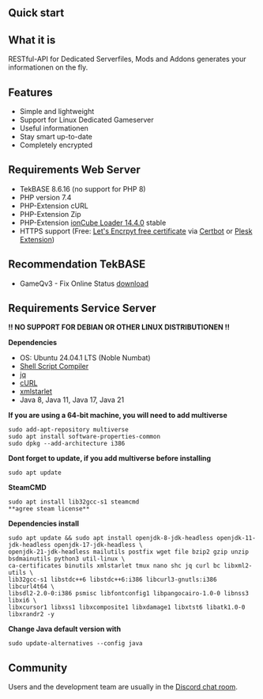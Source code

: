 ## Quick start

## What it is

RESTful-API for Dedicated Serverfiles, Mods and Addons generates your informationen on the fly.

## Features

- Simple and lightweight
- Support for Linux Dedicated Gameserver
- Useful informationen
- Stay smart up-to-date
- Completely encrypted

## Requirements Web Server
 
- TekBASE 8.6.16 (no support for PHP 8)
- PHP version 7.4
- PHP-Extension cURL
- PHP-Extension Zip 
- PHP-Extension [ionCube Loader 14.4.0](https://ioncube.com/lw) stable
- HTTPS support (Free: [Let's Encrpyt free certificate](https://letsencrypt.org/de/) via [Certbot](https://certbot.eff.org/) or [Plesk Extension](https://www.plesk.com/extensions/letsencrypt/))

## Recommendation TekBASE

- GameQv3 - Fix Online Status [download](https://github.com/celltek//tekbase-game-protocol/archive/refs/heads/main.zip)

## Requirements Service Server

**!! NO SUPPORT FOR DEBIAN OR OTHER LINUX DISTRIBUTIONEN !!**

**Dependencies**
- OS: Ubuntu 24.04.1 LTS (Noble Numbat)
- [Shell Script Compiler](https://github.com/neurobin/shc)
- [jq](https://stedolan.github.io/jq/)
- [cURL](https://wiki.ubuntuusers.de/cURL/)
- [xmlstarlet](https://xmlstar.sourceforge.net/)
- Java 8, Java 11, Java 17, Java 21

**If you are using a 64-bit machine, you will need to add multiverse**
```ssh
sudo add-apt-repository multiverse
sudo apt install software-properties-common
sudo dpkg --add-architecture i386
```

**Dont forget to update, if you add multiverse before installing**
```ssh
sudo apt update
```

**SteamCMD**
```ssh
sudo apt install lib32gcc-s1 steamcmd
**agree steam license**
```

**Dependencies install**
```ssh
sudo apt update && sudo apt install openjdk-8-jdk-headless openjdk-11-jdk-headless openjdk-17-jdk-headless \
openjdk-21-jdk-headless mailutils postfix wget file bzip2 gzip unzip bsdmainutils python3 util-linux \
ca-certificates binutils xmlstarlet tmux nano shc jq curl bc libxml2-utils \
lib32gcc-s1 libstdc++6 libstdc++6:i386 libcurl3-gnutls:i386 libcurl4t64 \
libsdl2-2.0-0:i386 psmisc libfontconfig1 libpangocairo-1.0-0 libnss3 libxi6 \
libxcursor1 libxss1 libxcomposite1 libxdamage1 libxtst6 libatk1.0-0 libxrandr2 -y
```

**Change Java default version with**
```ssh
sudo update-alternatives --config java
```

## Community

Users and the development team are usually in the [Discord chat room](https://celltek.de/discord).